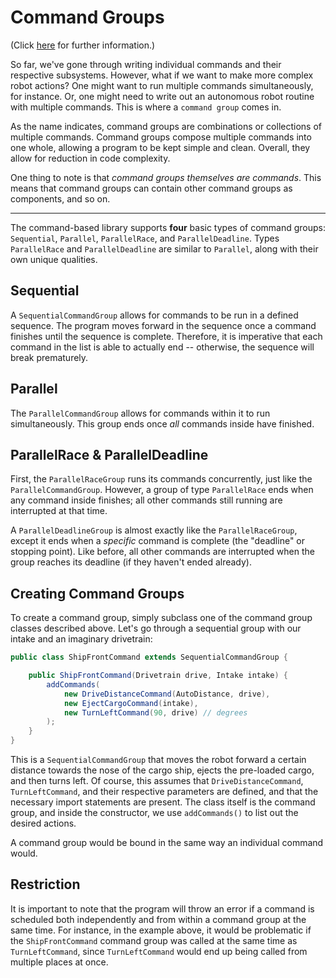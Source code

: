 # Command Groups

(Click [here](https://docs.wpilib.org/en/latest/docs/software/commandbased/command-groups.html) for further information.)

So far, we've gone through writing individual commands and their respective subsystems. However, what if we want to make more complex robot actions? One might want to run multiple commands simultaneously, for instance. Or, one might need to write out an autonomous robot routine with multiple commands. This is where a `command group` comes in.

As the name indicates, command groups are combinations or collections of multiple commands. Command groups compose multiple commands into one whole, allowing a program to be kept simple and clean. Overall, they allow for reduction in code complexity.

One thing to note is that *command groups themselves are commands*. This means that command groups can contain other command groups as components, and so on.

<hr>

The command-based library supports **four** basic types of command groups: `Sequential`, `Parallel`, `ParallelRace`, and `ParallelDeadline`. Types `ParallelRace` and `ParallelDeadline` are similar to `Parallel`, along with their own unique qualities. 

## Sequential

A `SequentialCommandGroup` allows for commands to be run in a defined sequence. The program moves forward in the sequence once a command finishes until the sequence is complete. Therefore, it is imperative that each command in the list is able to actually end -- otherwise, the sequence will break prematurely.

## Parallel

The `ParallelCommandGroup` allows for commands within it to run simultaneously. This group ends once *all* commands inside have finished.

## ParallelRace & ParallelDeadline

First, the `ParallelRaceGroup` runs its commands concurrently, just like the `ParallelCommandGroup`. However, a group of type `ParallelRace` ends when any command inside finishes; all other commands still running are interrupted at that time. 

A `ParallelDeadlineGroup` is almost exactly like the `ParallelRaceGroup`, except it ends when a *specific* command is complete (the "deadline" or stopping point). Like before, all other commands are interrupted when the group reaches its deadline (if they haven't ended already).

## Creating Command Groups

To create a command group, simply subclass one of the command group classes described above. Let's go through a sequential group with our intake and an imaginary drivetrain:

```java
public class ShipFrontCommand extends SequentialCommandGroup {

    public ShipFrontCommand(Drivetrain drive, Intake intake) {
        addCommands(
            new DriveDistanceCommand(AutoDistance, drive),
            new EjectCargoCommand(intake),
            new TurnLeftCommand(90, drive) // degrees
        );
    }
}
```

This is a `SequentialCommandGroup` that moves the robot forward a certain distance towards the nose of the cargo ship, ejects the pre-loaded cargo, and then turns left. Of course, this assumes that `DriveDistanceCommand`, `TurnLeftCommand`, and their respective parameters are defined, and that the necessary import statements are present. The class itself is the command group, and inside the constructor, we use `addCommands()` to list out the desired actions.

A command group would be bound in the same way an individual command would.

## Restriction

It is important to note that the program will throw an error if a command is scheduled both independently and from within a command group at the same time. For instance, in the example above, it would be problematic if the `ShipFrontCommand` command group was called at the same time as `TurnLeftCommand`, since `TurnLeftCommand` would end up being called from multiple places at once.
